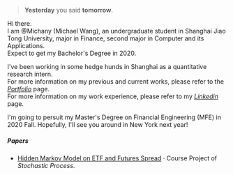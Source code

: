 

> **Yesterday** you said **tomorrow**.


Hi there.  
I am @Michany (Michael Wang), an undergraduate student in Shanghai Jiao Tong University, major in Finance, second major in Computer and its Applications.  
Expect to get my Bachelor's Degree in 2020. 

I've been working in some hedge hunds in Shanghai as a quantitative research intern.   
For more information on my previous and current works, please refer to the [*Portfolio*](https://michany.github.io/portfolio/) page.  
For more information on my work experience, please refer to my [*Linkedin*](https://www.linkedin.com/in/michael-learns/) page.

I'm going to persuit my Master's Degree on Financial Engineering (MFE) in 2020 Fall. Hopefully, I'll see you around in New York next year!



##### Papers

- [Hidden Markov Model on ETF and Futures Spread][1] · Course Project of *Stochastic Process*.

[1]: https://michany.github.io/portfolio/


